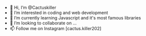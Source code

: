 - 👋 Hi, I’m @Cactuskiller
- 👀 I’m interested in coding and web development 
- 🌱 I’m currently learning Javascript and it's most famous libraries 
- 💞️ I’m looking to collaborate on ...
- 📫 Follow me on Instagram [cactus.killer202]

<!---
Cactuskiller/Cactuskiller is a ✨ special ✨ repository because its `README.md` (this file) appears on your GitHub profile.
You can click the Preview link to take a look at your changes.
--->
